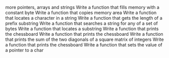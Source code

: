more pointers, arrays and strings
Write a function that fills memory with a constant byte
Write a function that copies memory area
Write a function that locates a character in a string
Write a function that gets the length of a prefix substring
Write a function that searches a string for any of a set of bytes
Write a function that locates a substring
Write a function that prints the chessboard
Write a function that prints the chessboard
Write a function that prints the sum of the two diagonals of a square matrix of integers
Write a function that prints the chessboard
Write a function that sets the value of a pointer to a char
